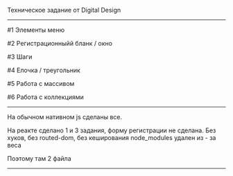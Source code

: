 Техническое задание от Digital Design

_____________________________________________________________________________________________________________________________________________

#1 Элементы меню

#2 Регистрационныйй бланк / окно

#3 Шаги

#4 Елочка / треугольник

#5 Работа с массивом

#6 Работа с коллекциями

_____________________________________________________________________________________________________________________________________________
На обычном нативном js сделаны все.

На реакте сделано 1 и 3 задания, форму регистрации не сделана. Без хуков, без routed-dom, без кеширования
node_modules удален из - за веса

Поэтому там 2 файла

_____________________________________________________________________________________________________________________________________________

